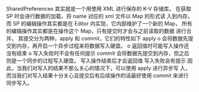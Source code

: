 SharedPreferences 其实就是一个用使用 XML 进行保存的 K-V 存储库。
在获取 SP 时会进行数据的加载，将 name 对应的 xml 文件以 Map 的形式读
入到内存。
而 SP 的编辑操作其实都是在 Editor 内实现，它内部维护了一个新的 Map，
所有的编辑操作其实都是在操作这个 Map，只有提交时才会与之前读取的数据
进行合并。
其提交分为两种，apply 和 commit，它们的特性如下
apply
o 会将数据先提交到内存，再开启一个异步过程来将数据写入硬盘。
o 返回值时可能写入操作还没有结束
o 写入失败时不会有任何提示
commit
会将数据先提交到内存，但之后则是一个同步的过程写入硬盘。
写入操作结束后才会返回值
写入失败会有提示
因此，当我们对写入的结果不那么关心的情况下，可以使用 apply 进行异步写
入，而当我们对写入结果十分关心且提交后有后续操作的话最好使用 commit
来进行同步写入。
